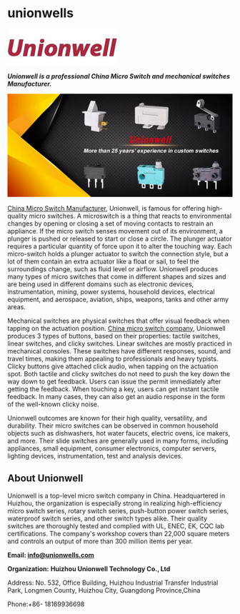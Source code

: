 # unionwells
![Unionwell](unionwell-switch.jpg "Unionwell-Switch")

**_Unionwell is a professional China Micro Switch and mechanical switches Manufacturer._**

![Unionwell](banner.jpg "Unionwell-Switch")

[China Micro Switch Manufacturer](https://www.unionwells.com/), Unionwell, is famous for offering high-quality micro switches. A microswitch is a thing that reacts to environmental changes by opening or closing a set of moving contacts to restrain an appliance. If the micro switch senses movement out of its environment, a plunger is pushed or released to start or close a circle. The plunger actuator requires a particular quantity of force upon it to alter the touching way. Each micro-switch holds a plunger actuator to switch the connection style, but a lot of them contain an extra actuator like a float or sail, to feel the surroundings change, such as fluid level or airflow. Unionwell produces many types of micro switches that come in different shapes and sizes and are being used in different domains such as electronic devices, instrumentation, mining, power systems, household devices, electrical equipment, and aerospace, aviation, ships, weapons, tanks and other army areas.

Mechanical switches are physical switches that offer visual feedback when tapping on the actuation position. [China micro switch company](https://www.unionwells.com/aboutus.html), Unionwell produces 3 types of buttons, based on their properties: tactile switches, linear switches, and clicky switches. Linear switches are mostly practiced in mechanical consoles. These switches have different responses, sound, and travel times, making them appealing to professionals and heavy typists. Clicky buttons give attached click audio, when tapping on the actuation spot. Both tactile and clicky switches do not need to push the key down the way down to get feedback. Users can issue the permit immediately after getting the feedback. When touching a key, users can get instant tactile feedback. In many cases, they can also get an audio response in the form of the well-known clicky noise.

Unionwell outcomes are known for their high quality, versatility, and durability. Their micro switches can be observed in common household objects such as dishwashers, hot water faucets, electric ovens, ice makers, and more. Their slide switches are generally used in many forms, including appliances, small equipment, consumer electronics, computer servers, lighting devices, instrumentation, test and analysis devices.

## About Unionwell

Unionwell is a top-level micro switch company in China. Headquartered in Huizhou, the organization is especially strong in realizing high-efficiency micro switch series, rotary switch series, push-button power switch series, waterproof switch series, and other switch types alike. Their quality switches are thoroughly tested and complied with UL, ENEC, EK, CQC lab certifications. The company's workshop covers than 22,000 square meters and controls an output of more than 300 million items per year.

**Email: info@unionwells.com**

**Organization:** **Huizhou Unionwell Technology Co., Ltd**

Address: No. 532, Office Building, Huizhou Industrial Transfer Industrial Park, Longmen County, Huizhou City, Guangdong Province,China

Phone:+86- 18169936698

